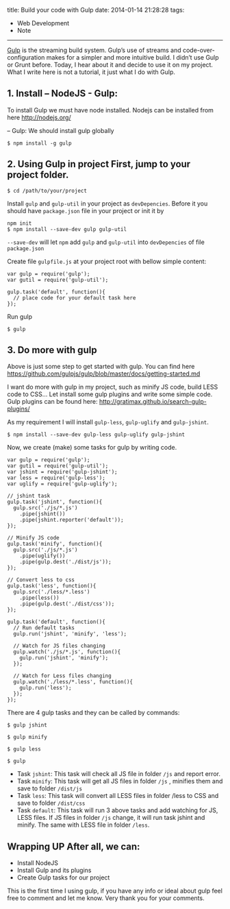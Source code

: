 title: Build your code with Gulp
date: 2014-01-14 21:28:28
tags:
- Web Development
- Note
---

[Gulp](http://gulpjs.com/) is the streaming build system. Gulp’s use of streams and code-over-configuration makes for a simpler and more intuitive build. I didn’t use Gulp or Grunt before. Today, I hear about it and decide to use it on my project. What I write here is not a tutorial, it just what I do with Gulp.

## 1. Install – NodeJS - Gulp:

To install Gulp we must have node installed. Nodejs can be installed from here http://nodejs.org/

– Gulp: We should install gulp globally

```
$ npm install -g gulp
```

## 2. Using Gulp in project First, jump to your project folder.
<!-- more -->

```
$ cd /path/to/your/project
```

Install `gulp` and `gulp-util` in your project as `devDepencies`. Before it you should have `package.json` file in your project or init it by

```
npm init
$ npm install --save-dev gulp gulp-util
```

`--save-dev` will let `npm` add `gulp` and `gulp-util` into `devDepencies` of file `package.json`

Create file `gulpfile.js`  at your project root with bellow simple content:

```
var gulp = require('gulp');
var gutil = require('gulp-util');

gulp.task('default', function(){
  // place code for your default task here
});
```

Run gulp

```
$ gulp
```

## 3. Do more with gulp

Above is just some step to get started with gulp. You can find here https://github.com/gulpjs/gulp/blob/master/docs/getting-started.md

I want do more with gulp in my project, such as minify JS code, build LESS code to CSS… Let install some gulp plugins and write some simple code. Gulp plugins can be found here: http://gratimax.github.io/search-gulp-plugins/

As my requirement I will install `gulp-less`, `gulp-uglify` and `gulp-jshint`.

```
$ npm install --save-dev gulp-less gulp-uglify gulp-jshint
```

Now, we create (make) some tasks for gulp by writing code.

```
var gulp = require('gulp');
var gutil = require('gulp-util');
var jshint = require('gulp-jshint');
var less = require('gulp-less');
var uglify = require('gulp-uglify');

// jshint task
gulp.task('jshint', function(){
  gulp.src('./js/*.js')
    .pipe(jshint())
    .pipe(jshint.reporter('default'));
});

// Minify JS code
gulp.task('minify', function(){
  gulp.src('./js/*.js')
    .pipe(uglify())
    .pipe(gulp.dest('./dist/js'));
});

// Convert less to css
gulp.task('less', function(){
  gulp.src('./less/*.less')
    .pipe(less())
    .pipe(gulp.dest('./dist/css'));
});

gulp.task('default', function(){
  // Run default tasks
  gulp.run('jshint', 'minify', 'less');

  // Watch for JS files changing
  gulp.watch('./js/*.js', function(){
    gulp.run('jshint', 'minify');
  });

  // Watch for Less files changing
  gulp.watch('./less/*.less', function(){
    gulp.run('less');
  });
});
```

There are 4 gulp tasks and they can be called by commands:

```
$ gulp jshint

$ gulp minify

$ gulp less

$ gulp
```

- Task `jshint`:  This task will check all JS file in folder `/js` and report error.
- Task `minify`: This task will get all JS files in folder `/js` , minifies them and save to folder `/dist/js`
- Task `less`: This task will convert all LESS files in folder /less to CSS and save to folder `/dist/css`
- Task `default`: This task will run 3 above tasks and add watching for JS, LESS files. If JS files in folder `/js` change, it will run task jshint and minify. The same with LESS file in folder `/less`.

## Wrapping UP After all, we can:

- Install NodeJS
- Install Gulp and its plugins
- Create Gulp tasks for our project

This is the first time I using gulp, if you have any info or ideal about gulp feel free to comment and let me know. Very thank you for your comments.